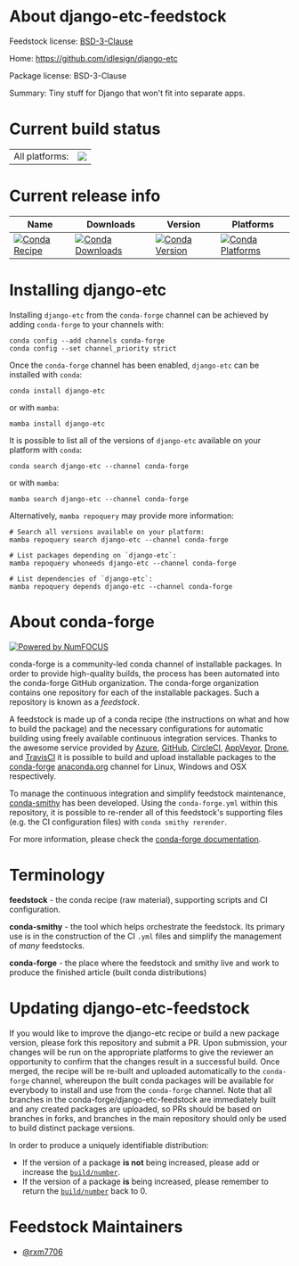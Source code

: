 About django-etc-feedstock
==========================

Feedstock license: [BSD-3-Clause](https://github.com/conda-forge/django-etc-feedstock/blob/main/LICENSE.txt)

Home: https://github.com/idlesign/django-etc

Package license: BSD-3-Clause

Summary: Tiny stuff for Django that won't fit into separate apps.

Current build status
====================


<table><tr><td>All platforms:</td>
    <td>
      <a href="https://dev.azure.com/conda-forge/feedstock-builds/_build/latest?definitionId=21846&branchName=main">
        <img src="https://dev.azure.com/conda-forge/feedstock-builds/_apis/build/status/django-etc-feedstock?branchName=main">
      </a>
    </td>
  </tr>
</table>

Current release info
====================

| Name | Downloads | Version | Platforms |
| --- | --- | --- | --- |
| [![Conda Recipe](https://img.shields.io/badge/recipe-django--etc-green.svg)](https://anaconda.org/conda-forge/django-etc) | [![Conda Downloads](https://img.shields.io/conda/dn/conda-forge/django-etc.svg)](https://anaconda.org/conda-forge/django-etc) | [![Conda Version](https://img.shields.io/conda/vn/conda-forge/django-etc.svg)](https://anaconda.org/conda-forge/django-etc) | [![Conda Platforms](https://img.shields.io/conda/pn/conda-forge/django-etc.svg)](https://anaconda.org/conda-forge/django-etc) |

Installing django-etc
=====================

Installing `django-etc` from the `conda-forge` channel can be achieved by adding `conda-forge` to your channels with:

```
conda config --add channels conda-forge
conda config --set channel_priority strict
```

Once the `conda-forge` channel has been enabled, `django-etc` can be installed with `conda`:

```
conda install django-etc
```

or with `mamba`:

```
mamba install django-etc
```

It is possible to list all of the versions of `django-etc` available on your platform with `conda`:

```
conda search django-etc --channel conda-forge
```

or with `mamba`:

```
mamba search django-etc --channel conda-forge
```

Alternatively, `mamba repoquery` may provide more information:

```
# Search all versions available on your platform:
mamba repoquery search django-etc --channel conda-forge

# List packages depending on `django-etc`:
mamba repoquery whoneeds django-etc --channel conda-forge

# List dependencies of `django-etc`:
mamba repoquery depends django-etc --channel conda-forge
```


About conda-forge
=================

[![Powered by
NumFOCUS](https://img.shields.io/badge/powered%20by-NumFOCUS-orange.svg?style=flat&colorA=E1523D&colorB=007D8A)](https://numfocus.org)

conda-forge is a community-led conda channel of installable packages.
In order to provide high-quality builds, the process has been automated into the
conda-forge GitHub organization. The conda-forge organization contains one repository
for each of the installable packages. Such a repository is known as a *feedstock*.

A feedstock is made up of a conda recipe (the instructions on what and how to build
the package) and the necessary configurations for automatic building using freely
available continuous integration services. Thanks to the awesome service provided by
[Azure](https://azure.microsoft.com/en-us/services/devops/), [GitHub](https://github.com/),
[CircleCI](https://circleci.com/), [AppVeyor](https://www.appveyor.com/),
[Drone](https://cloud.drone.io/welcome), and [TravisCI](https://travis-ci.com/)
it is possible to build and upload installable packages to the
[conda-forge](https://anaconda.org/conda-forge) [anaconda.org](https://anaconda.org/)
channel for Linux, Windows and OSX respectively.

To manage the continuous integration and simplify feedstock maintenance,
[conda-smithy](https://github.com/conda-forge/conda-smithy) has been developed.
Using the ``conda-forge.yml`` within this repository, it is possible to re-render all of
this feedstock's supporting files (e.g. the CI configuration files) with ``conda smithy rerender``.

For more information, please check the [conda-forge documentation](https://conda-forge.org/docs/).

Terminology
===========

**feedstock** - the conda recipe (raw material), supporting scripts and CI configuration.

**conda-smithy** - the tool which helps orchestrate the feedstock.
                   Its primary use is in the construction of the CI ``.yml`` files
                   and simplify the management of *many* feedstocks.

**conda-forge** - the place where the feedstock and smithy live and work to
                  produce the finished article (built conda distributions)


Updating django-etc-feedstock
=============================

If you would like to improve the django-etc recipe or build a new
package version, please fork this repository and submit a PR. Upon submission,
your changes will be run on the appropriate platforms to give the reviewer an
opportunity to confirm that the changes result in a successful build. Once
merged, the recipe will be re-built and uploaded automatically to the
`conda-forge` channel, whereupon the built conda packages will be available for
everybody to install and use from the `conda-forge` channel.
Note that all branches in the conda-forge/django-etc-feedstock are
immediately built and any created packages are uploaded, so PRs should be based
on branches in forks, and branches in the main repository should only be used to
build distinct package versions.

In order to produce a uniquely identifiable distribution:
 * If the version of a package **is not** being increased, please add or increase
   the [``build/number``](https://docs.conda.io/projects/conda-build/en/latest/resources/define-metadata.html#build-number-and-string).
 * If the version of a package **is** being increased, please remember to return
   the [``build/number``](https://docs.conda.io/projects/conda-build/en/latest/resources/define-metadata.html#build-number-and-string)
   back to 0.

Feedstock Maintainers
=====================

* [@rxm7706](https://github.com/rxm7706/)

